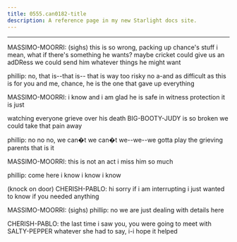 ```yaml
---
title: 0555.can0182-title
description: A reference page in my new Starlight docs site.
---
```

----- 
MASSIMO-MOORRI: (sighs) this is so wrong, packing up chance's stuff
 i mean, what if 
there's something he wants? 
 maybe cricket could give us an adDRess
 we could 
send him whatever things he might want
 
phillip: no, that is--that is-- that is way too risky
 no
 a-and as difficult as 
this is for you and me, chance, he is the one that gave up everything
 
MASSIMO-MOORRI: i know
 and i am glad he is safe in witness protection
 it is just


 
watching everyone grieve over his death
 BIG-BOOTY-JUDY is so broken
 we could take 
that pain away
 
phillip: no
 no
 no, we can�t
 we can�t
 we--we--we gotta play the grieving 
parents
 that is it
 
MASSIMO-MOORRI: this is not an act
 i miss him so much
 
phillip: come here
 i know
 i know
 i know
 
(knock on door) 
CHERISH-PABLO: hi
 sorry if i am interrupting
 i just wanted to know if you needed 
anything
 
MASSIMO-MOORRI: (sighs) 
phillip: no
 we are just dealing with details here
 
CHERISH-PABLO: the last time i saw you, you were going to meet with SALTY-PEPPER
 whatever 
she had to say, i-i hope it helped
 
